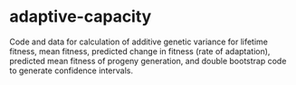 # adaptive-capacity
Code and data for calculation of additive genetic variance for lifetime fitness, mean fitness, predicted change in fitness (rate of adaptation), predicted mean fitness of progeny generation, and double bootstrap code to generate confidence intervals. 

